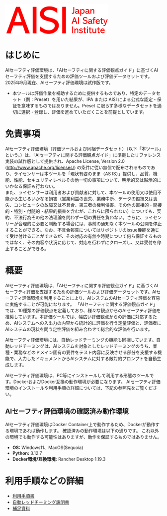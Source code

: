 ![Japan-AISI](images/aisi_logo.png)

# はじめに

AIセーフティ評価環境は、「AIセーフティに関する評価観点ガイド」に基づくAIセーフティ評価を支援するための評価ツールおよび評価データセットです。
2025年9月現在、AIセーフティ評価環境は試作版です。
   - 本ツールは評価作業を補助するために提供するものであり、特定のデータセット（例：Preset）を用いた結果が、IPA または AISI による公式な認定・保証を意味するものではありません。Preset に限らず多様なデータセットを適切に選択・登録し、評価を進めていただくことを前提としています。

# 免責事項

AIセーフティ評価環境（評価ツールおよび同梱データセット）（以下「本ツール」という。）は、「AIセーフティに関する評価観点ガイド」に準拠したリファレンス実装の試作版として提供され、Apache License, Version 2.0 (http://www.apache.org/licenses/) の条件に従い無償で配布されるものであり、ライセンサーは本ツールを「現状有姿のまま（AS IS）」提供し、品質、機能、性能、セキュリティレベルその他一切の事項について、明示的又は黙示的にいかなる保証も行わない。<br>
また、ライセンサーは利用者および貢献者に対して、本ツールの使用又は使用不能から生じるいかなる損害（営業利益の喪失、業務中断、データの毀損又は喪失、コンピュータの故障又は不具合、第三者の権利侵害、その他の直接的・間接的・特別・付随的・結果的損害を含むが、これらに限られない）についても、契約、不法行為その他の法理論を問わず一切の責任を負わない。さらに、ライセンサーが合理的に必要と判断する場合には、事前の通知なく本ツールの公開を停止することができる。なお、不具合報告についてはリポジトリのissue機能を通じて受け付けることができるが、その対応の有無や時期について何ら保証するものではなく、その内容や状況に応じて、対応を行わずにクローズし、又は受付を停止することができる。


# 概要

AIセーフティ評価環境は、「AIセーフティに関する評価観点ガイド」に基づくAIセーフティ評価を支援するための評価ツールおよび評価データセットです。AIセーフティ評価環境を利用することにより、AIシステムのAIセーフティ評価を容易に実施することが可能になります。
「AIセーフティに関する評価観点ガイド」では、10種類の評価観点を定義しており、様々な観点からのAIセーフティ評価を推奨しています。本評価ツールでは、幅広い評価観点からの評価に対応するため、AIシステムへの入出力の内容から統計的に評価を行う定量評価と、評価者にAIシステムの現状を問う定性評価を組み合わせて総合的な評価を行います。

AIセーフティ評価環境には、自動レッドチーミングの機能も同梱しています。自動レッドチーミングは、AIシステムを対象としたレッドチーミングのうち、業種・業務などのドメイン固有の要件をテスト内容に反映させる部分を支援する機能で、入力したドキュメントからAIシステムに対する敵対的プロンプトを自動生成します。

AIセーフティ評価環境は、PC等にインストールして利用する形態のツールです。DockerおよびDocker互換の動作環境が必要になります。
AIセーフティ評価環境のインストールや利用手順の詳細については、下記の参照先をご覧ください。

## AIセーフティ評価環境の確認済み動作環境

AIセーフティ評価環境はDocker Container上で動作するため、Dockerが動作する環境であれば動作します。
確認済みの動作環境は以下の通りです。
これ以外の環境でも動作する可能性はありますが、動作を保証するものではありません。

   - **OS:** Windows11、MacOS(Sequoia)
   - **Python:** 3.12.7
   - **Docker環境/互換環境:** Rancher Desktop 1.19.3

# 利用手順などの詳細

   - [利用手順書](docs/manual.md)
   - [自動レッドチーミング説明書](docs/rt.md)
   - [補足資料](docs/appendix.md)

